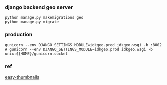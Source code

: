 ### django backend geo server

```
python manage.py makemigrations geo
python manage.py migrate
```

### production
```
gunicorn --env DJANGO_SETTINGS_MODULE=idkgeo.prod idkgeo.wsgi -b :8002
# gunicorn --env DJANGO_SETTINGS_MODULE=idkgeo.prod idkgeo.wsgi -b unix:${HOME}/gunicorn.socket
```


### ref
[easy-thumbnails](https://pypi.org/project/easy-thumbnails/)